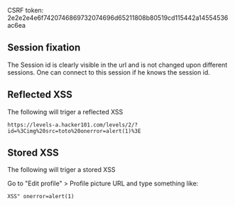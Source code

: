 CSRF token: 2e2e2e4e6f7420746869732074696d65211808b80519cd115442a14554536ac6ea

## Session fixation

The Session id is clearly visible in the url and is not changed upon different sessions. One can connect to this session if he knows the session id.


## Reflected XSS

The following will triger a reflected XSS

    https://levels-a.hacker101.com/levels/2/?id=%3Cimg%20src=toto%20onerror=alert(1)%3E

## Stored XSS

The following will triger a stored XSS

Go to "Edit profile" > Profile picture URL and type something like:

    XSS" onerror=alert(1)
